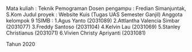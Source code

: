 Mata kuliah : Teknik Pemograman
Dosen pengampu : Fredian Simanjuntak, S.Kom
Judul proyek : Website Kuis (Tugas UAS Semester Ganjil)
Anggota kelompok 9 1SIMB :
1.Agus Yanto (2031089)
2.Attlantha Valencia Simbar (2031077)
3.Freddy Santoso (2031104)
4.Kelvin Lau (2031069)
5.Stanley Christianus (2031071)
6.Vivien Christy Apriyanti (2031081)

Tahun 2020
